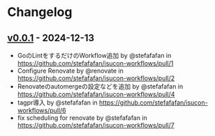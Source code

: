 # Changelog

## [v0.0.1](https://github.com/stefafafan/isucon-workflows/commits/v0.0.1) - 2024-12-13
- GoのLintをするだけのWorkflow追加 by @stefafafan in https://github.com/stefafafan/isucon-workflows/pull/1
- Configure Renovate by @renovate in https://github.com/stefafafan/isucon-workflows/pull/2
- Renovateのautomergeの設定などを追加 by @stefafafan in https://github.com/stefafafan/isucon-workflows/pull/4
- tagpr導入 by @stefafafan in https://github.com/stefafafan/isucon-workflows/pull/6
- fix scheduling for renovate by @stefafafan in https://github.com/stefafafan/isucon-workflows/pull/7
